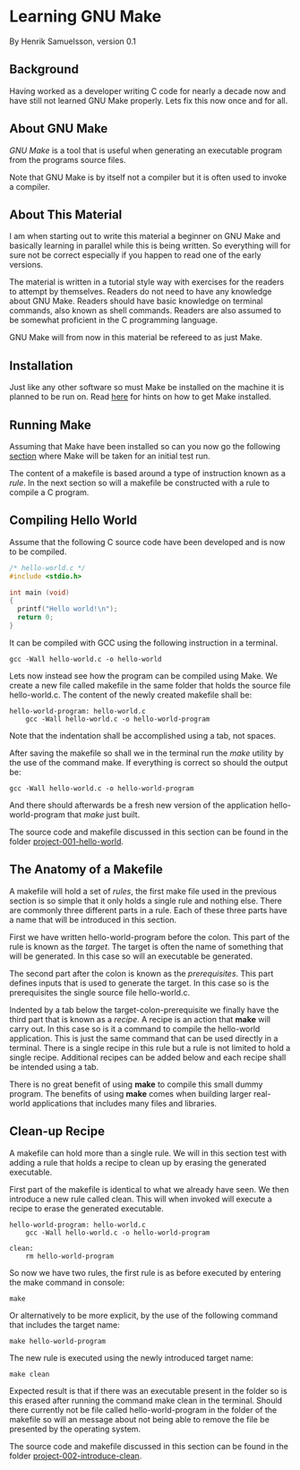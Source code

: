 # Learning GNU Make

By Henrik Samuelsson, version 0.1

## Background

Having worked as a developer writing C code for nearly a decade now and have still not learned GNU Make properly. Lets fix this now once and for all.

## About GNU Make

*GNU Make* is a tool that is useful when generating an executable program from the programs source files.

Note that GNU Make is by itself not a compiler but it is often used to invoke a compiler.

## About This Material

I am when starting out to write this material a beginner on GNU Make and basically learning in parallel while this is being written. So everything will for sure not be correct especially if you happen to read one of the early versions.

The material is written in a tutorial style way with exercises for the readers to attempt by themselves. Readers do not need to have any knowledge about GNU Make. Readers should have basic knowledge on terminal commands, also known as shell commands. Readers are also assumed to be somewhat proficient in the C programming language.

GNU Make will from now in this material be refereed to as just Make.

## Installation

Just like any other software so must Make be installed on the machine it is planned to be run on. Read [here](sub-sections/installation.md) for hints on how to get Make installed.

## Running Make

Assuming that Make have been installed so can you now go the following [section](sub-sections/running-make.md) where Make will be taken for an initial test run.

The content of a makefile is based around a type of instruction known as a *rule*. In the next section so will a makefile be constructed with a rule to compile a C program.

## Compiling Hello World

Assume that the following C source code have been developed and is now to be compiled.

```C
/* hello-world.c */
#include <stdio.h>

int main (void)
{
  printf("Hello world!\n");
  return 0;
}

```

It can be compiled with GCC using the following instruction in a terminal.

```console
gcc -Wall hello-world.c -o hello-world
```

Lets now instead see how the program can be compiled using Make. We create a new file called makefile in the same folder that holds the source file hello-world.c. The content of the newly created makefile shall be:

```make
hello-world-program: hello-world.c
	gcc -Wall hello-world.c -o hello-world-program
```

Note that the indentation shall be accomplished using a tab, not spaces.

After saving the makefile so shall we in the terminal run the *make* utility by the use of the command make. If everything is correct so should the output be:

```console
gcc -Wall hello-world.c -o hello-world-program
```

And there should afterwards be a fresh new version of the application hello-world-program that *make* just built.

The source code and makefile discussed in this section can be found in the folder [project-001-hello-world](projects/project-001-hello-world/).

## The Anatomy of a Makefile

A makefile will hold a set of *rules*, the first make file used in the previous section is so simple that it only holds a single rule and nothing else. There are commonly three different parts in a rule. Each of these three parts have a name that will be introduced in this section.

First we have written hello-world-program before the colon. This part of the rule is known as the *target*. The target is often the name of something that will be generated. In this case so will an executable be generated.

The second part after the colon is known as the *prerequisites*. This part defines inputs that is used to generate the target. In this case so is the prerequisites the single source file hello-world.c.

Indented by a tab below the target-colon-prerequisite we finally have the third part that is known as a *recipe*. A recipe is an action that **make** will carry out. In this case so is it a command to compile the hello-world application. This is just the same command that can be used directly in a terminal. There is a single recipe in this rule but a rule is not limited to hold a single recipe. Additional recipes can be added below and each recipe shall be intended using a tab.

There is no great benefit of using **make** to compile this small dummy program. The benefits of using **make** comes when building larger real-world applications that includes many files and libraries.

## Clean-up Recipe

A makefile can hold more than a single rule. We will in this section test with adding a rule that holds a recipe to clean up by erasing the generated executable.

First part of the makefile is identical to what we already have seen. We then introduce a new rule called clean. This will when invoked will execute a recipe to erase the generated executable.

```console
hello-world-program: hello-world.c
	gcc -Wall hello-world.c -o hello-world-program

clean:
	rm hello-world-program
```

So now we have two rules, the first rule is as before executed by entering the make command in console:

```console
make
```

Or alternatively to be more explicit, by the use of the following command that includes the target name:

```console
make hello-world-program
```

The new rule is executed using the newly introduced target name:

```console
make clean
```

Expected result is that if there was an executable present in the folder so is this erased after running the command make clean in the terminal. Should there currently not be file called hello-world-program in the folder of the makefile so will an message about not being able to remove the file be presented by the operating system.

The source code and makefile discussed in this section can be found in the folder [project-002-introduce-clean](projects/project-002-introduce-clean/).
